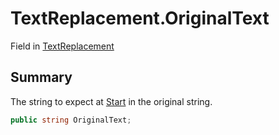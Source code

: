# TextReplacement.OriginalText

Field in [TextReplacement](/docs/api/csharp/yarn.compiler.upgrader.textreplacement.md)

## Summary


The string to expect at  <a href="yarn.compiler.upgrader.textreplacement.start.md">Start</a>  in the original
string.


```csharp
public string OriginalText;
```

